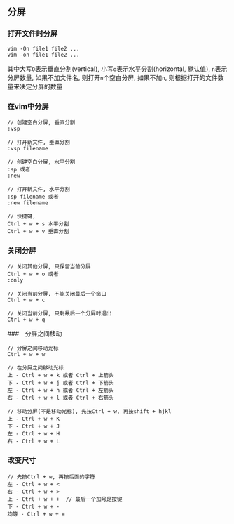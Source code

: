 ## 分屏

### 打开文件时分屏
```
vim -On file1 file2 ...
vim -on file1 file2 ...
```
其中大写`O`表示垂直分割(vertical), 小写`o`表示水平分割(horizontal, 默认值), `n`表示分屏数量, 如果不加文件名, 则打开`n`个空白分屏, 如果不加`n`, 则根据打开的文件数量来决定分屏的数量

### 在vim中分屏
```
// 创建空白分屏, 垂直分割
:vsp

// 打开新文件, 垂直分割
:vsp filename

// 创建空白分屏, 水平分割
:sp 或者 
:new

// 打开新文件, 水平分割
:sp filename 或者 
:new filename

// 快捷键,
Ctrl + w + s 水平分割
Ctrl + w + v 垂直分割

```

### 关闭分屏
```
// 关闭其他分屏, 只保留当前分屏
Ctrl + w + o 或者 
:only

// 关闭当前分屏, 不能关闭最后一个窗口
Ctrl + w + c

// 关闭当前分屏, 只剩最后一个分屏时退出
Ctrl + w + q
```

###　分屏之间移动
```
// 分屏之间移动光标
Ctrl + w + w

// 在分屏之间移动光标
上 - Ctrl + w + k 或者 Ctrl + 上箭头
下 - Ctrl + w + j 或者 Ctrl + 下箭头
左 - Ctrl + w + h 或者 Ctrl + 左箭头
右 - Ctrl + w + l 或者 Ctrl + 右箭头

// 移动分屏(不是移动光标), 先按Ctrl + w, 再按shift + hjkl
上 - Ctrl + w + K
下 - Ctrl + w + J
左 - Ctrl + w + H
右 - Ctrl + w + L
 ```
 
### 改变尺寸
 ```
 // 先按Ctrl + w, 再按后面的字符
 左 - Ctrl + w + <
 右 - Ctrl + w + >
 上 - Ctrl + w + +  // 最后一个加号是按键
 下 - Ctrl + w + -
 均等 - Ctrl + w + =
 ```
